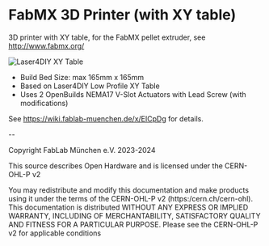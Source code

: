 # FabMX 3D Printer (with XY table)

3D printer with XY table, for the FabMX pellet extruder, see http://www.fabmx.org/

![Laser4DIY XY Table](Low%20Profile%20XY%20Table.jpg)

- Build Bed Size:  max 165mm x 165mm
- Based on Laser4DIY Low Profile XY Table
- Uses 2 OpenBuilds NEMA17 V-Slot Actuators with Lead Screw (with modifications)

See https://wiki.fablab-muenchen.de/x/EICpDg for details.


--

Copyright FabLab München e.V. 2023-2024

This source describes Open Hardware and is licensed under the CERN-OHL-P v2

You may redistribute and modify this documentation and make products using it 
under the terms of the CERN-OHL-P v2 (https:/cern.ch/cern-ohl).
This documentation is distributed WITHOUT ANY EXPRESS OR IMPLIED WARRANTY, 
INCLUDING OF MERCHANTABILITY, SATISFACTORY QUALITY AND FITNESS FOR A  PARTICULAR 
PURPOSE. Please see the CERN-OHL-P v2 for applicable conditions


